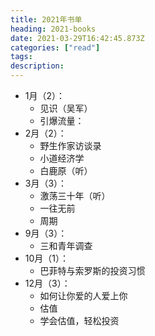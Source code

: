```yaml
---
title: 2021年书单
heading: 2021-books
date: 2021-03-29T16:42:45.873Z
categories: ["read"]
tags: 
description: 
---
```


- 1月（2）：
    - 见识（吴军） 
    - 引爆流量：
- 2月（2）：
    - 野生作家访谈录 
    - 小道经济学 
    - 白鹿原（听）
- 3月（3）：
    - 激荡三十年（听）
    - 一往无前
    - 周期 
- 9月（3）：
    - 三和青年调查
- 10月（1）：
    - 巴菲特与索罗斯的投资习惯
- 12月（3）：
    - 如何让你爱的人爱上你
    - 估值
    - 学会估值，轻松投资